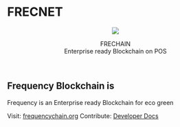 # FRECNET

<p align="center">
  <img src="./assets/images/frec_logo.png" />
</p>

<p align="center">
  FRECHAIN<br/>
  Enterprise ready Blockchain on POS
</p>
<br/>

## Frequency Blockchain is

Frequency is an Enterprise ready Blockchain for eco green

Visit: [frequencychain.org](https://frequencychain.org)
Contribute: [Developer Docs](https://docs.frequencychain.org)

